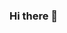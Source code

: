 ### Hi there 👋

<!--
**DamelisQuerales/DamelisQuerales** is a ✨ _special_ ✨ repository because its `README.md` (this file) appears on your GitHub profile.

Here are some ideas to get you started:

- 🔭 I have been working in Banking
- 🌱 I’m currently learning QA automation.
- 👯 I am looking to collaborate on development projects as a QA Analyst
- 💬 Ask me about ...
- 📫 How to reach me: ...
    

-->
